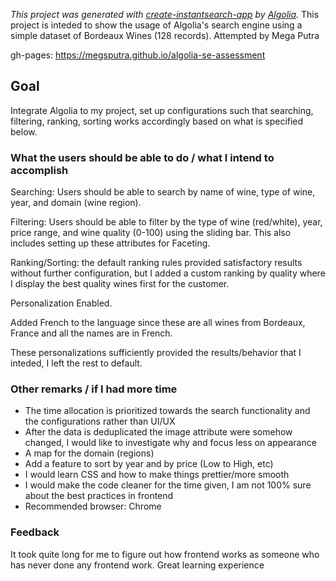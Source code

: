 
_This project was generated with [create-instantsearch-app](https://github.com/algolia/create-instantsearch-app) by [Algolia](https://algolia.com)._
This project is inteded to show the usage of Algolia's search engine using a simple dataset of Bordeaux Wines (128 records).
Attempted by Mega Putra

gh-pages: https://megsputra.github.io/algolia-se-assessment

## Goal
Integrate Algolia to my project, set up configurations such that searching, filtering, ranking, sorting works accordingly based on what is specified below.

### What the users should be able to do / what I intend to accomplish
Searching: Users should be able to search by name of wine, type of wine, year, and domain (wine region).

Filtering: Users should be able to filter by the type of wine (red/white), year, price range, and wine quality (0-100) using the sliding bar. This also includes setting up these attributes for Faceting.

Ranking/Sorting: the default ranking rules provided satisfactory results without further configuration, but I added a custom ranking by quality where I display the best quality wines first for the customer.

Personalization Enabled.

Added French to the language since these are all wines from Bordeaux, France and all the names are in French.

These personalizations sufficiently provided the results/behavior that I inteded, I left the rest to default. 


### Other remarks / if I had more time 
- The time allocation is prioritized towards the search functionality and the configurations rather than UI/UX
- After the data is deduplicated the image attribute were somehow changed, I would like to investigate why and focus less on appearance
- A map for the domain (regions)
- Add a feature to sort by year and by price (Low to High, etc)
- I would learn CSS and how to make things prettier/more smooth
- I would make the code cleaner for the time given, I am not 100% sure about the best practices in frontend
- Recommended browser: Chrome

### Feedback
It took quite long for me to figure out how frontend works as someone who has never done any frontend work. Great learning experience






